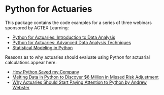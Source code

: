 # Python for Actuaries
This package contains the code examples for a series of three webinars sponsored by ACTEX Learning:
<ul>
  <li><a href="https://www.actexmadriver.com/product.aspx?id=453140807">Python for Actuaries: Introduction to Data Analysis</a></li>
  <li><a href="https://www.actexmadriver.com/product.aspx?id=453140950">Python for Actuaries: Advanced Data Analysis Techniques</a></li>
  <li><a href="https://www.actexmadriver.com/product.aspx?id=453142503">Statistical Modeling in Python</a></li>
</ul>
Reasons as to why actuaries should evaluate using Python for actuarial calculations appear here:
<ul>
<li><a href="https://blog.actexmadriver.com/2017/10/09/how-python-saved-my-company/">How Python Saved my Company</a></li>
<li><a href="https://blog.actexmadriver.com/2018/01/16/melting-data-in-python-to-discover-6-million-in-missed-risk-adjustment/">Melting Data in Python to Discover $6 Million in Missed Risk Adjustment</a></li>
<li><a href="https://blog.actexmadriver.com/2018/06/13/why-actuaries-should-start-paying-attention-to-python/">Why Actuaries Should Start Paying Attention to Python by Andrew Webster</a></li>
</ul>
